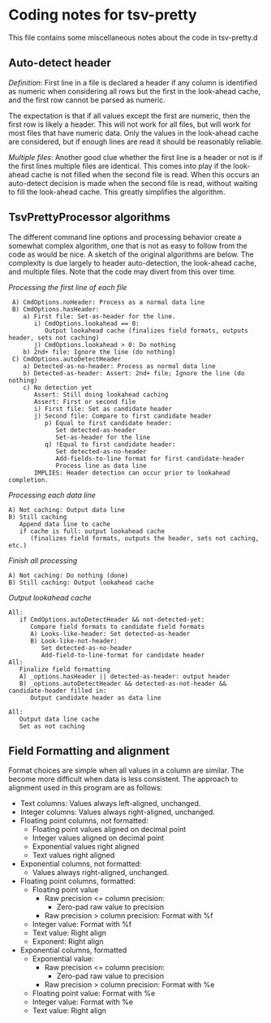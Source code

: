 # Coding notes for tsv-pretty

This file contains some miscellaneous notes about the code in tsv-pretty.d

## Auto-detect header

*Definition*: First line in a file is declared a header if any column is identified as numeric when considering all rows but the first in the look-ahead cache, and the first row cannot be parsed as numeric.

The expectation is that if all values except the first are numeric, then the first row is likely a header. This will not work for all files, but will work for most files that have numeric data. Only the values in the look-ahead cache are considered, but if enough lines are read it should be reasonably reliable.

*Multiple files*: Another good clue whether the first line is a header or not is if the first lines multiple files are identical. This comes into play if the look-ahead cache is not filled when the second file is read. When this occurs an auto-detect decision is made when the second file is read, without waiting to fill the look-ahead cache. This greatly simplifies the algorithm.

## TsvPrettyProcessor algorithms

The different command line options and processing behavior create a somewhat complex algorithm, one that is not as easy to follow from the code as would be nice. A sketch of the original algorithms are below. The complexity is due largely to header auto-detection, the look-ahead cache, and multiple files. Note that the code may divert from this over time.

*Processing the first line of each file*
```
 A) CmdOptions.noHeader: Process as a normal data line
 B) CmdOptions.hasHeader:
    a) First file: Set-as-header for the line.
       i) CmdOptions.lookahead == 0:
          Output lookahead cache (finalizes field formats, outputs header, sets not caching)
       j) CmdOptions.lookahead > 0: Do nothing
    b) 2nd+ file: Ignore the line (do nothing)
 C) CmdOptions.autoDetectHeader
    a) Detected-as-no-header: Process as normal data line
    b) Detected-as-header: Assert: 2nd+ file; Ignore the line (do nothing)
    c) No detection yet
       Assert: Still doing lookahead caching
       Assert: First or second file
       i) First file: Set as candidate header
       j) Second file: Compare to first candidate header
          p) Equal to first candidate header:
             Set detected-as-header
             Set-as-header for the line
          q) !Equal to first candidate header:
             Set detected-as-no-header
             Add-fields-to-line format for first candidate-header
             Process line as data line
       IMPLIES: Header detection can occur prior to lookahead completion.
 ```

*Processing each data line*
```
A) Not caching: Output data line
B) Still caching
   Append data line to cache
   if cache is full: output lookahead cache
      (finalizes field formats, outputs the header, sets not caching, etc.)
```

*Finish all processing*
```
A) Not caching: Do nothing (done)
B) Still caching: Output lookahead cache
```

*Output lookahead cache*
```
All:
   if CmdOptions.autoDetectHeader && not-detected-yet:
      Compare field formats to candidate field formats
      A) Looks-like-header: Set detected-as-header
      B) Look-like-not-header:
         Set detected-as-no-header
         Add-field-to-line-format for candidate header
All:
   Finalize field formatting
   A) _options.hasHeader || detected-as-header: output header
   B) _options.autoDetectHeader && detected-as-not-header && candidate-header filled in:
      Output candidate header as data line

All:
   Output data line cache
   Set as not caching
```

## Field Formatting and alignment

Format choices are simple when all values in a column are similar. The become more difficult when data is less consistent. The approach to alignment used in this program are as follows:

- Text columns: Values always left-aligned, unchanged.
- Integer columns: Values always right-aligned, unchanged.
- Floating point columns, not formatted:
  - Floating point values aligned on decimal point
  - Integer values aligned on decimal point
  - Exponential values right aligned
  - Text values right aligned
- Exponential columns, not formatted:
  - Values always right-aligned, unchanged.
- Floating point columns, formatted:
  - Floating point value
    - Raw precision <= column precision:
      - Zero-pad raw value to precision
    - Raw precision > column precision: Format with %f
  - Integer value: Format with %f
  - Text value: Right align
  - Exponent: Right align
- Exponential columns, formatted
  - Exponential value:
    - Raw precision <= column precision:
      - Zero-pad raw value to precision
    - Raw precision > column precision: Format with %e
  - Floating point value: Format with %e
  - Integer value: Format with %e
  - Text value: Right align
